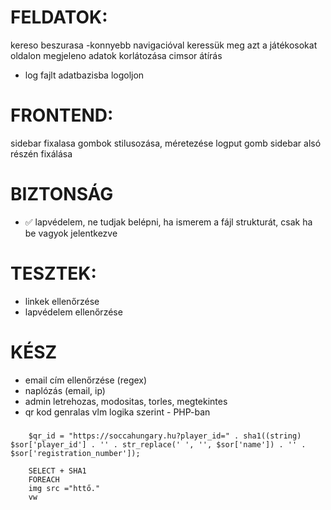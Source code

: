 # FELDATOK:

kereso beszurasa -konnyebb navigacióval keressük meg azt a játékosokat
oldalon megjeleno adatok korlátozása
cimsor átírás
* log fajlt adatbazisba logoljon

# FRONTEND:
sidebar fixalasa
gombok stilusozása, méretezése
logput gomb sidebar alsó részén fixálása

# BIZTONSÁG
* ✅ lapvédelem, ne tudjak belépni, ha ismerem a fájl strukturát, csak ha be vagyok jelentkezve



# TESZTEK:
* linkek ellenőrzése
* lapvédelem ellenőrzése



# KÉSZ  
* email cím ellenőrzése (regex)
* naplózás (email, ip)
* admin letrehozas, modositas, torles, megtekintes
* qr kod genralas vlm logika szerint - PHP-ban


### 
        $qr_id = "https://soccahungary.hu?player_id=" . sha1((string) $sor['player_id'] . '' . str_replace(' ', '', $sor['name']) . '' . $sor['registration_number']);

        SELECT + SHA1
        FOREACH
        img src ="httő."
        vw
